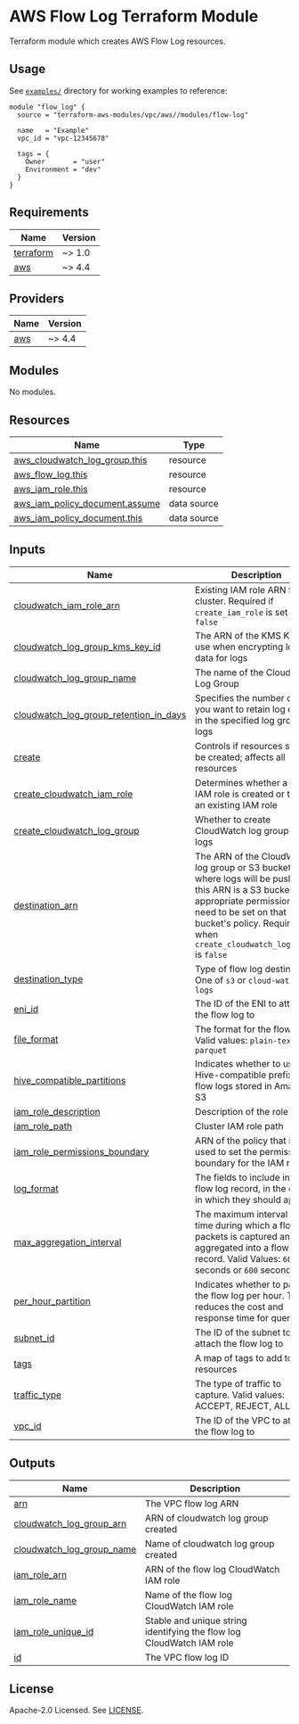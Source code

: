 # AWS Flow Log Terraform Module

Terraform module which creates AWS Flow Log resources.

## Usage

See [`examples/`](https://github.com/clowdhaus/terraform-aws-vpc-v4/tree/main/examples) directory for working examples to reference:

```hcl
module "flow_log" {
  source = "terraform-aws-modules/vpc/aws//modules/flow-log"

  name   = "Example"
  vpc_id = "vpc-12345678"

  tags = {
    Owner       = "user"
    Environment = "dev"
  }
}
```

<!-- BEGINNING OF PRE-COMMIT-TERRAFORM DOCS HOOK -->
## Requirements

| Name | Version |
|------|---------|
| <a name="requirement_terraform"></a> [terraform](#requirement\_terraform) | ~> 1.0 |
| <a name="requirement_aws"></a> [aws](#requirement\_aws) | ~> 4.4 |

## Providers

| Name | Version |
|------|---------|
| <a name="provider_aws"></a> [aws](#provider\_aws) | ~> 4.4 |

## Modules

No modules.

## Resources

| Name | Type |
|------|------|
| [aws_cloudwatch_log_group.this](https://registry.terraform.io/providers/hashicorp/aws/latest/docs/resources/cloudwatch_log_group) | resource |
| [aws_flow_log.this](https://registry.terraform.io/providers/hashicorp/aws/latest/docs/resources/flow_log) | resource |
| [aws_iam_role.this](https://registry.terraform.io/providers/hashicorp/aws/latest/docs/resources/iam_role) | resource |
| [aws_iam_policy_document.assume](https://registry.terraform.io/providers/hashicorp/aws/latest/docs/data-sources/iam_policy_document) | data source |
| [aws_iam_policy_document.this](https://registry.terraform.io/providers/hashicorp/aws/latest/docs/data-sources/iam_policy_document) | data source |

## Inputs

| Name | Description | Type | Default | Required |
|------|-------------|------|---------|:--------:|
| <a name="input_cloudwatch_iam_role_arn"></a> [cloudwatch\_iam\_role\_arn](#input\_cloudwatch\_iam\_role\_arn) | Existing IAM role ARN for the cluster. Required if `create_iam_role` is set to `false` | `string` | `null` | no |
| <a name="input_cloudwatch_log_group_kms_key_id"></a> [cloudwatch\_log\_group\_kms\_key\_id](#input\_cloudwatch\_log\_group\_kms\_key\_id) | The ARN of the KMS Key to use when encrypting log data for logs | `string` | `null` | no |
| <a name="input_cloudwatch_log_group_name"></a> [cloudwatch\_log\_group\_name](#input\_cloudwatch\_log\_group\_name) | The name of the CloudWatch Log Group | `string` | `""` | no |
| <a name="input_cloudwatch_log_group_retention_in_days"></a> [cloudwatch\_log\_group\_retention\_in\_days](#input\_cloudwatch\_log\_group\_retention\_in\_days) | Specifies the number of days you want to retain log events in the specified log group for logs | `number` | `null` | no |
| <a name="input_create"></a> [create](#input\_create) | Controls if resources should be created; affects all resources | `bool` | `true` | no |
| <a name="input_create_cloudwatch_iam_role"></a> [create\_cloudwatch\_iam\_role](#input\_create\_cloudwatch\_iam\_role) | Determines whether a an IAM role is created or to use an existing IAM role | `bool` | `false` | no |
| <a name="input_create_cloudwatch_log_group"></a> [create\_cloudwatch\_log\_group](#input\_create\_cloudwatch\_log\_group) | Whether to create CloudWatch log group for logs | `bool` | `false` | no |
| <a name="input_destination_arn"></a> [destination\_arn](#input\_destination\_arn) | The ARN of the CloudWatch log group or S3 bucket where logs will be pushed. If this ARN is a S3 bucket the appropriate permissions need to be set on that bucket's policy. Required when `create_cloudwatch_log_group` is `false` | `string` | `""` | no |
| <a name="input_destination_type"></a> [destination\_type](#input\_destination\_type) | Type of flow log destination. One of `s3` or `cloud-watch-logs` | `string` | `null` | no |
| <a name="input_eni_id"></a> [eni\_id](#input\_eni\_id) | The ID of the ENI to attach the flow log to | `string` | `null` | no |
| <a name="input_file_format"></a> [file\_format](#input\_file\_format) | The format for the flow log. Valid values: `plain-text`, `parquet` | `string` | `null` | no |
| <a name="input_hive_compatible_partitions"></a> [hive\_compatible\_partitions](#input\_hive\_compatible\_partitions) | Indicates whether to use Hive-compatible prefixes for flow logs stored in Amazon S3 | `bool` | `null` | no |
| <a name="input_iam_role_description"></a> [iam\_role\_description](#input\_iam\_role\_description) | Description of the role | `string` | `null` | no |
| <a name="input_iam_role_path"></a> [iam\_role\_path](#input\_iam\_role\_path) | Cluster IAM role path | `string` | `null` | no |
| <a name="input_iam_role_permissions_boundary"></a> [iam\_role\_permissions\_boundary](#input\_iam\_role\_permissions\_boundary) | ARN of the policy that is used to set the permissions boundary for the IAM role | `string` | `null` | no |
| <a name="input_log_format"></a> [log\_format](#input\_log\_format) | The fields to include in the flow log record, in the order in which they should appear | `string` | `null` | no |
| <a name="input_max_aggregation_interval"></a> [max\_aggregation\_interval](#input\_max\_aggregation\_interval) | The maximum interval of time during which a flow of packets is captured and aggregated into a flow log record. Valid Values: `60` seconds or `600` seconds | `number` | `null` | no |
| <a name="input_per_hour_partition"></a> [per\_hour\_partition](#input\_per\_hour\_partition) | Indicates whether to partition the flow log per hour. This reduces the cost and response time for queries | `bool` | `null` | no |
| <a name="input_subnet_id"></a> [subnet\_id](#input\_subnet\_id) | The ID of the subnet to attach the flow log to | `string` | `null` | no |
| <a name="input_tags"></a> [tags](#input\_tags) | A map of tags to add to all resources | `map(string)` | `{}` | no |
| <a name="input_traffic_type"></a> [traffic\_type](#input\_traffic\_type) | The type of traffic to capture. Valid values: ACCEPT, REJECT, ALL | `string` | `"ALL"` | no |
| <a name="input_vpc_id"></a> [vpc\_id](#input\_vpc\_id) | The ID of the VPC to attach the flow log to | `string` | `null` | no |

## Outputs

| Name | Description |
|------|-------------|
| <a name="output_arn"></a> [arn](#output\_arn) | The VPC flow log ARN |
| <a name="output_cloudwatch_log_group_arn"></a> [cloudwatch\_log\_group\_arn](#output\_cloudwatch\_log\_group\_arn) | ARN of cloudwatch log group created |
| <a name="output_cloudwatch_log_group_name"></a> [cloudwatch\_log\_group\_name](#output\_cloudwatch\_log\_group\_name) | Name of cloudwatch log group created |
| <a name="output_iam_role_arn"></a> [iam\_role\_arn](#output\_iam\_role\_arn) | ARN of the flow log CloudWatch IAM role |
| <a name="output_iam_role_name"></a> [iam\_role\_name](#output\_iam\_role\_name) | Name of the flow log CloudWatch IAM role |
| <a name="output_iam_role_unique_id"></a> [iam\_role\_unique\_id](#output\_iam\_role\_unique\_id) | Stable and unique string identifying the flow log CloudWatch IAM role |
| <a name="output_id"></a> [id](#output\_id) | The VPC flow log ID |
<!-- END OF PRE-COMMIT-TERRAFORM DOCS HOOK -->

## License

Apache-2.0 Licensed. See [LICENSE](https://github.com/clowdhaus/terraform-aws-vpc-v4/blob/main/LICENSE).
